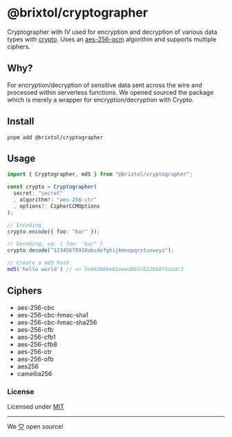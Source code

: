 # @brixtol/cryptographer

Cryptographer with IV used for encryption and decryption of various data types with [crypto](https://nodejs.org/api/crypto.html). Uses an [aes-256-gcm](https://en.wikipedia.org/wiki/Galois/Counter_Mode) algorithm and supports multiple ciphers.

## Why?

For encryption/decryption of sensitive data sent across the wire and processed within serverless functions. We opened sourced the package which is merely a wrapper for encryption/decryption with Crypto.

## Install

```cli
pnpm add @brixtol/cryptographer
```

## Usage

```ts
import { Cryptographer, md5 } from "@brixtol/cryptographer";

const crypto = Cryptographer(
  secret: "secret"
  , algorithm?: "aes-256-ctr"
  , options?: CipherCCMOptions
);

// Encoding
crypto.encode({ foo: "bar" });

// Decoding, eg: { foo: "bar" }
crypto.decode("12345678910abcdefghijkmnopqrstuvwxyz");

// Create a md5 hash
md5('hello world') // => 5eb63bbbe01eeed093cb22bb8f5acdc3

```

## Ciphers

- aes-256-cbc
- aes-256-cbc-hmac-sha1
- aes-256-cbc-hmac-sha256
- aes-256-cfb
- aes-256-cfb1
- aes-256-cfb8
- aes-256-ctr
- aes-256-ofb
- aes256
- camellia256

### License

Licensed under [MIT](#LICENCE)

---

We [♡](https://www.brixtoltextiles.com/discount/4D3V3L0P3RS]) open source!
